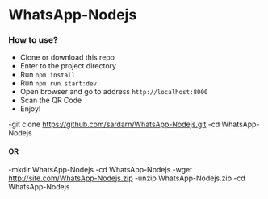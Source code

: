 # WhatsApp-Nodejs

### How to use?

- Clone or download this repo
- Enter to the project directory
- Run `npm install`
- Run `npm run start:dev`
- Open browser and go to address `http://localhost:8000`
- Scan the QR Code
- Enjoy!

-git clone https://github.com/sardarn/WhatsApp-Nodejs.git
-cd WhatsApp-Nodejs

#### OR

-mkdir WhatsApp-Nodejs
-cd WhatsApp-Nodejs
-wget http://site.com/WhatsApp-Nodejs.zip
-unzip WhatsApp-Nodejs.zip
-cd WhatsApp-Nodejs
